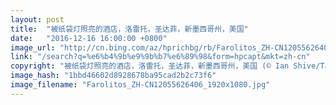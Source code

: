 ```yaml
---
layout: post
title:  "被纸袋灯照亮的酒店，洛雷托，圣达菲，新墨西哥州，美国"
date:   "2016-12-16 16:00:00 +0800"
image_url: "http://cn.bing.com/az/hprichbg/rb/Farolitos_ZH-CN12055626406_1920x1080.jpg"
link: "/search?q=%e6%b4%9b%e9%9b%b7%e6%89%98&form=hpcapt&mkt=zh-cn"
copyright: "被纸袋灯照亮的酒店，洛雷托，圣达菲，新墨西哥州，美国 (© Ian Shive/Tandem Stills + Motion)"
image_hash: "1bbd46602d8928678ba95cad2b2c73f6"
image_filename: "Farolitos_ZH-CN12055626406_1920x1080.jpg"
---
```

